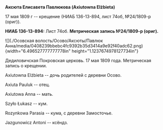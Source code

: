 **Аксюта Елисавета Павлюкова (Axiutowna Elżbieta)**

17 мая 1809 г -- крещение (НИАБ 136-13-894, лист 74об, №24/1809-р
(ориг)).

**НИАБ 136-13-894:** Лист 74об. **Метрическая запись №24/1809-р
(ориг).**

![](./Осовская волость/Осово/Аксюты/Павлюк Анна/media/0408239bbebc4fc9392b35d3414a9e92f40adc62.png){width="6.496527777777778in"
height="1.1237674978127734in"}

Дедиловичская Покровская церковь. 17 мая 1809 года. Метрическая запись о
крещении.

Axiutowna Elżbieta -- дочь родителей с деревни Осовo.

Axiuta Pauluk -- отец.

Axiutowa Anna -- мать.

Szyło Łukasz -- кум.

Rozynkowa Parasia -- кума, с деревни Замосточье.

Jazgunowicz Antoni -- ксёндз.
